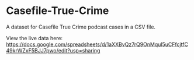 # Casefile-True-Crime
A dataset for Casefile True Crime podcast cases in a CSV file.

View the live data here: 
https://docs.google.com/spreadsheets/d/1aXXBvQz7rQ9OnMqul5uCFfcjtfC49krWZxF5BJJ7pwo/edit?usp=sharing
